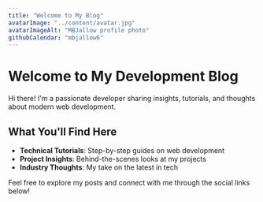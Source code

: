 ```yaml
---
title: "Welcome to My Blog"
avatarImage: "../content/avatar.jpg"
avatarImageAlt: "MBJallow profile photo"
githubCalendar: "mbjallow6"
---
```


# Welcome to My Development Blog

Hi there! I'm a passionate developer sharing insights, tutorials, and thoughts about modern web development.

## What You'll Find Here

- **Technical Tutorials**: Step-by-step guides on web development
- **Project Insights**: Behind-the-scenes looks at my projects  
- **Industry Thoughts**: My take on the latest in tech

Feel free to explore my posts and connect with me through the social links below!
